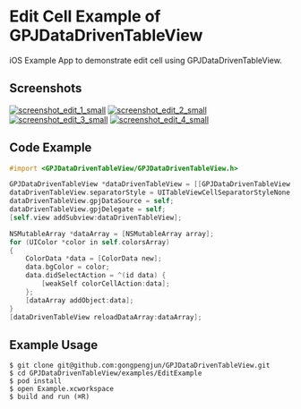 # Edit Cell Example of GPJDataDrivenTableView

iOS Example App to demonstrate edit cell using GPJDataDrivenTableView.

## Screenshots

[![screenshot_edit_1_small](https://user-images.githubusercontent.com/278430/49798841-42030180-fd7e-11e8-9eb2-00edccf1a455.png)](https://user-images.githubusercontent.com/278430/49798843-429b9800-fd7e-11e8-840c-f19eb538261f.png)
[![screenshot_edit_2_small](https://user-images.githubusercontent.com/278430/49798844-429b9800-fd7e-11e8-906a-eec59758cd31.png)](https://user-images.githubusercontent.com/278430/49798845-43342e80-fd7e-11e8-9365-cc5d8dd47829.png)
[![screenshot_edit_3_small](https://user-images.githubusercontent.com/278430/49798848-43ccc500-fd7e-11e8-832b-bd17093dffb6.png)](https://user-images.githubusercontent.com/278430/49798849-43ccc500-fd7e-11e8-9f63-958e781977c5.png)
[![screenshot_edit_4_small](https://user-images.githubusercontent.com/278430/49798850-44655b80-fd7e-11e8-84c7-cb1e659692f5.png)](https://user-images.githubusercontent.com/278430/49798851-44655b80-fd7e-11e8-851a-9631a2928f1e.png)

## Code Example

```objectivec
#import <GPJDataDrivenTableView/GPJDataDrivenTableView.h>

GPJDataDrivenTableView *dataDrivenTableView = [[GPJDataDrivenTableView alloc] initWithFrame:self.view.bounds];
dataDrivenTableView.separatorStyle = UITableViewCellSeparatorStyleNone;
dataDrivenTableView.gpjDataSource = self;
dataDrivenTableView.gpjDelegate = self;
[self.view addSubview:dataDrivenTableView];

NSMutableArray *dataArray = [NSMutableArray array];
for (UIColor *color in self.colorsArray)
{
	ColorData *data = [ColorData new];
	data.bgColor = color;
	data.didSelectAction = ^(id data) {
	    [weakSelf colorCellAction:data];
	};
	[dataArray addObject:data];
}
[dataDrivenTableView reloadDataArray:dataArray];
```

## Example Usage

```
$ git clone git@github.com:gongpengjun/GPJDataDrivenTableView.git
$ cd GPJDataDrivenTableView/examples/EditExample
$ pod install
$ open Example.xcworkspace
$ build and run (⌘R)
```

